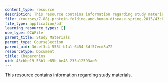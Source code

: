 ```yaml
---
content_type: resource
description: This resource contains information regarding study materials.
file: /courses/7-88j-protein-folding-and-human-disease-spring-2015/43cbbe1953b1e85bbe48235a12593ad0_MIT7_88JS15_Chaperonins.pdf
file_type: application/pdf
learning_resource_types: []
ocw_type: OCWFile
parent_title: Study Materials
parent_type: CourseSection
parent_uid: 3dcef3c4-558f-b1a1-6454-3df57ecd8a72
resourcetype: Document
title: Chaperonins
uid: 43cbbe19-53b1-e85b-be48-235a12593ad0
---
```

This resource contains information regarding study materials.

